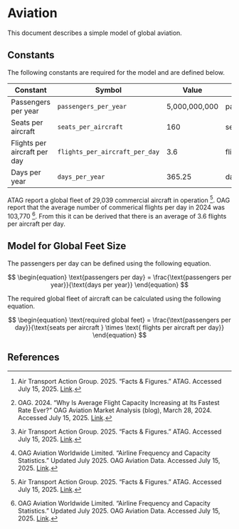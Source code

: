 # Aviation

This document describes a simple model of global aviation.

## Constants

The following constants are required for the model and are defined below.

| Constant                     | Symbol                         | Value         | Unit            | Ref       |
| ---------------------------- | ------------------------------ | ------------- | --------------- | --------- |
| Passengers per year          | `passengers_per_year`          | 5,000,000,000 | passengers/year | [^1]      |
| Seats per aircraft           | `seats_per_aircraft`           | 160           | seats           | [^2]      |
| Flights per aircraft per day | `flights_per_aircraft_per_day` | 3.6           | flights/day     | [^1] [^3] |
| Days per year                | `days_per_year`                | 365.25        | days/year       | -         |

ATAG report a global fleet of 29,039 commercial aircraft in operation [^1]. OAG report that the average number of commerical flights per day in 2024 was 103,770 [^3]. From this it can be derived that there is an average of 3.6 flights per aircraft per day.

## Model for Global Feet Size

The passengers per day can be defined using the following equation.

$$
\begin{equation}
\text{passengers per day} = \frac{\text{passengers per year}}{\text{days per year}}
\end{equation}
$$

The required global fleet of aircraft can be calculated using the following equation.

$$
\begin{equation}
\text{required global feet} = \frac{\text{passengers per day}}{\text{seats per aircraft } \times \text{ flights per aircraft per day}}
\end{equation}
$$

## References

[^1]: Air Transport Action Group. 2025. “Facts & Figures.” ATAG. Accessed July 15, 2025. [Link](https://atag.org/facts‑figures).
[^2]: OAG. 2024. “Why Is Average Flight Capacity Increasing at Its Fastest Rate Ever?” OAG Aviation Market Analysis (blog), March 28, 2024. Accessed July 15, 2025. [Link](https://www.oag.com/blog/average-flight-capacity-increasing-at-fastest-rate-ever).
[^3]: OAG Aviation Worldwide Limited. “Airline Frequency and Capacity Statistics.” Updated July 2025. OAG Aviation Data. Accessed July 15, 2025. [Link](https://www.oag.com/airline-frequency-and-capacity-statistics).
